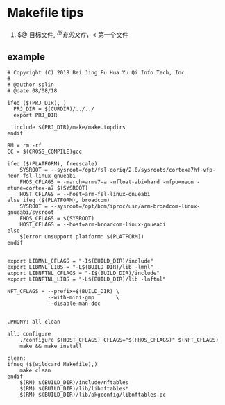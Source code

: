 # Makefile tips
1. $@ 目标文件, $^所有的文件，$< 第一个文件  

## example
    
    # Copyright (C) 2018 Bei Jing Fu Hua Yu Qi Info Tech, Inc
    #
    # @author splin
    # @date 08/08/18

    ifeq ($(PRJ_DIR), )
      PRJ_DIR = $(CURDIR)/../../
      export PRJ_DIR

      include $(PRJ_DIR)/make/make.topdirs
    endif

    RM = rm -rf 
    CC = $(CROSS_COMPILE)gcc
     
    ifeq ($(PLATFORM), freescale)
        SYSROOT = --sysroot=/opt/fsl-qoriq/2.0/sysroots/cortexa7hf-vfp-neon-fsl-linux-gnueabi
        FHOS_CFLAGS = -march=armv7-a -mfloat-abi=hard -mfpu=neon -mtune=cortex-a7 $(SYSROOT)
        HOST_CFLAGS = --host=arm-fsl-linux-gnueabi
    else ifeq ($(PLATFORM), broadcom)
        SYSROOT = --sysroot=/opt/bcm/iproc/usr/arm-broadcom-linux-gnueabi/sysroot
        FHOS_CFLAGS = $(SYSROOT)
        HOST_CFLAGS = --host=arm-broadcom-linux-gnueabi
    else
        $(error unsupport platform: $(PLATFORM))
    endif


    export LIBMNL_CFLAGS = "-I$(BUILD_DIR)/include"
    export LIBMNL_LIBS = "-L$(BUILD_DIR)/lib -lmnl"
    export LIBNFTNL_CFLAGS = "-I$(BUILD_DIR)/include"
    export LIBNFTNL_LIBS = "-L$(BUILD_DIR)/lib -lnftnl"

    NFT_CFLAGS = --prefix=$(BUILD_DIR) \
                 --with-mini-gmp       \   
                 --disable-man-doc


    .PHONY: all clean

    all: configure
        ./configure $(HOST_CFLAGS) CFLAGS="$(FHOS_CFLAGS)" $(NFT_CFLAGS)
        make && make install

    clean:
    ifneq ($(wildcard Makefile),)
        make clean
    endif
        $(RM) $(BUILD_DIR)/include/nftables
        $(RM) $(BUILD_DIR)/lib/libnftables*
        $(RM) $(BUILD_DIR)/lib/pkgconfig/libnftables.pc